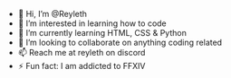 - 👋 Hi, I’m @Reyleth
- 👀 I’m interested in learning how to code
- 🌱 I’m currently learning HTML, CSS & Python
- 💞️ I’m looking to collaborate on anything coding related
- 📫 Reach me at reyleth on discord
- ⚡ Fun fact: I am addicted to FFXIV

<!---
Reyleth/Reyleth is a ✨ special ✨ repository because its `README.md` (this file) appears on your GitHub profile.
You can click the Preview link to take a look at your changes.
--->
